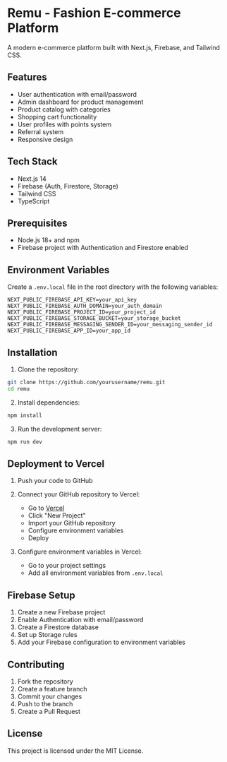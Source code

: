 # Remu - Fashion E-commerce Platform

A modern e-commerce platform built with Next.js, Firebase, and Tailwind CSS.

## Features

- User authentication with email/password
- Admin dashboard for product management
- Product catalog with categories
- Shopping cart functionality
- User profiles with points system
- Referral system
- Responsive design

## Tech Stack

- Next.js 14
- Firebase (Auth, Firestore, Storage)
- Tailwind CSS
- TypeScript

## Prerequisites

- Node.js 18+ and npm
- Firebase project with Authentication and Firestore enabled

## Environment Variables

Create a `.env.local` file in the root directory with the following variables:

```env
NEXT_PUBLIC_FIREBASE_API_KEY=your_api_key
NEXT_PUBLIC_FIREBASE_AUTH_DOMAIN=your_auth_domain
NEXT_PUBLIC_FIREBASE_PROJECT_ID=your_project_id
NEXT_PUBLIC_FIREBASE_STORAGE_BUCKET=your_storage_bucket
NEXT_PUBLIC_FIREBASE_MESSAGING_SENDER_ID=your_messaging_sender_id
NEXT_PUBLIC_FIREBASE_APP_ID=your_app_id
```

## Installation

1. Clone the repository:
```bash
git clone https://github.com/yourusername/remu.git
cd remu
```

2. Install dependencies:
```bash
npm install
```

3. Run the development server:
```bash
npm run dev
```

## Deployment to Vercel

1. Push your code to GitHub

2. Connect your GitHub repository to Vercel:
   - Go to [Vercel](https://vercel.com)
   - Click "New Project"
   - Import your GitHub repository
   - Configure environment variables
   - Deploy

3. Configure environment variables in Vercel:
   - Go to your project settings
   - Add all environment variables from `.env.local`

## Firebase Setup

1. Create a new Firebase project
2. Enable Authentication with email/password
3. Create a Firestore database
4. Set up Storage rules
5. Add your Firebase configuration to environment variables

## Contributing

1. Fork the repository
2. Create a feature branch
3. Commit your changes
4. Push to the branch
5. Create a Pull Request

## License

This project is licensed under the MIT License.